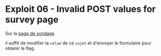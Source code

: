 # Exploit 06 - Invalid POST values for survey page

Sur la [page de sondage](http://192.168.56.102/index.php?page=survey#)

il suffit de modifier la `value` de ce `sujet` et d'envoyer le formulaire pour obtenir le flag.